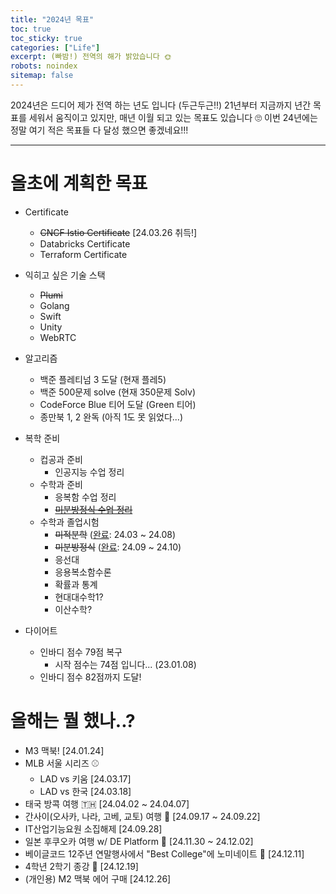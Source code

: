 ```yaml
---
title: "2024년 목표"
toc: true
toc_sticky: true
categories: ["Life"]
excerpt: (빠밤!) 전역의 해가 밝았습니다 🌞
robots: noindex
sitemap: false
---
```


2024년은 드디어 제가 전역 하는 년도 입니다 (두근두근!!) 21년부터 지금까지 년간 목표를 세워서 움직이고 있지만, 매년 이월 되고 있는 목표도 있습니다 🙄 이번 24년에는 정말 여기 적은 목표들 다 달성 했으면 좋겠네요!!!

<hr/>

# 올초에 계획한 목표

- Certificate
  - ~~CNCF Istio Certificate~~ [24.03.26 취득!]
  - Databricks Certificate
  - Terraform Certificate

- 익히고 싶은 기술 스택
  - ~~Plumi~~
  - Golang
  - Swift
  - Unity
  - WebRTC

- 알고리즘
  - 백준 플레티넘 3 도달 (현재 플레5)
  - 백준 500문제 solve (현재 350문제 Solv)
  - CodeForce Blue 티어 도달 (Green 티어)
  - 종만북 1, 2 완독 (아직 1도 못 읽었다...)

- 복학 준비
  - 컵공과 준비
    - 인공지능 수업 정리
  - 수학과 준비
    - 응복함 수업 정리
    - ~~[미분방정식 수업 정리](categories/differential-equations)~~
  - 수학과 졸업시험
    - ~~미적분학~~ ([완료](/2024/08/15/thoughts-I-had-while-studying-calculus-again/): 24.03 ~ 24.08)
    - ~~미분방정식~~ ([완료](categories/differential-equations): 24.09 ~ 24.10)
    - 응선대
    - 응용복소함수론
    - 확률과 통계
    - 현대대수학1?
    - 이산수학?

- 다이어트
  - 인바디 점수 79점 복구
    - 시작 점수는 74점 입니다... (23.01.08)
  - 인바디 점수 82점까지 도달!

# 올해는 뭘 했나..?

- M3 맥북! [24.01.24]
- MLB 서울 시리즈 ⚾️
  - LAD vs 키움 [24.03.17]
  - LAD vs 한국 [24.03.18]
- 태국 방콕 여행 🇹🇭 [24.04.02 ~ 24.04.07]
- 간사이(오사카, 나라, 고베, 교토) 여행 🏯 [24.09.17 ~ 24.09.22]
- IT산업기능요원 소집해제 [24.09.28]
- 일본 후쿠오카 여행 w/ DE Platform 🍜 [24.11.30 ~ 24.12.02]
- 베이글코드 12주년 연말행사에서 "Best College"에 노미네이트 🥺 [24.12.11]
- 4학년 2학기 종강 🥳	[24.12.19]
- (개인용) M2 맥북 에어 구매 [24.12.26]
